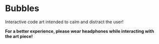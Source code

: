 # Bubbles
Interactive code art intended to calm and distract the user!

**For a better experience, please wear headphones while interacting with the art piece!**
